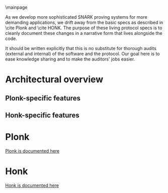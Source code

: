 \mainpage

As we develop more sophisticated SNARK proving systems for more demanding applications, we drift away from the basic specs as described in \cite Plonk  and \cite HONK. The purpose of these living protocol specs is to cleanly document these changes in a narrative form that lives alongside the code. 

It should be written explicitly that this is no substitute for thorough audits (external and internal) of the software and the protocol. Our goal here is to ease knowledge sharing and to make the auditors' jobs easier.

# Architectural overview

## Plonk-specific features

## Honk-specific features

# Plonk
[Plonk is documented here](docs/src/plonk.md)

# Honk
[Honk is documented here](docs/src/honk.md)

